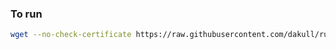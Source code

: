 ### To run

```sh
wget --no-check-certificate https://raw.githubusercontent.com/dakull/ruby-drone/master/railsready.sh && bash railsready.sh
```

